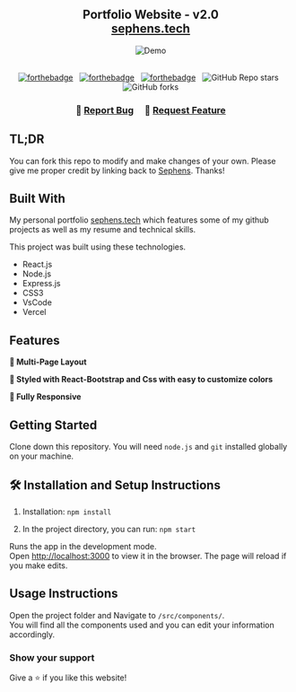 <h2 align="center">
  Portfolio Website - v2.0<br/>
  <a href="https://sephens.vercel.app/" target="_blank">sephens.tech</a>
</h2>
<div align="center">
  <img alt="Demo" src="./Images/readme-img11.png" />
</div>

<br/>

<center>

[![forthebadge](https://forthebadge.com/images/badges/built-with-love.svg)](https://forthebadge.com) &nbsp;
[![forthebadge](https://forthebadge.com/images/badges/made-with-javascript.svg)](https://forthebadge.com) &nbsp;
[![forthebadge](https://forthebadge.com/images/badges/open-source.svg)](https://forthebadge.com) &nbsp;
![GitHub Repo stars](https://img.shields.io/github/stars/Sephens/Portfolio?color=red&logo=github&style=for-the-badge) &nbsp;
![GitHub forks](https://img.shields.io/github/forks/Sephens/Portfolio?color=red&logo=github&style=for-the-badge)

</center>

<h3 align="center">
    🔹
    <a href="https://github.com/Sephens/Portfolio/issues">Report Bug</a> &nbsp; &nbsp;
    🔹
    <a href="https://github.com/Sephens/Portfolio/issues">Request Feature</a>
</h3>

## TL;DR

You can fork this repo to modify and make changes of your own. Please give me proper credit by linking back to [Sephens](https://github.com/Sephens/Portfolio). Thanks!

## Built With

My personal portfolio <a href="https://sephens.vercel.app/" target="_blank">sephens.tech</a> which features some of my github projects as well as my resume and technical skills.<br/>

This project was built using these technologies.

- React.js
- Node.js
- Express.js
- CSS3
- VsCode
- Vercel

## Features

**📖 Multi-Page Layout**

**🎨 Styled with React-Bootstrap and Css with easy to customize colors**

**📱 Fully Responsive**

## Getting Started

Clone down this repository. You will need `node.js` and `git` installed globally on your machine.

## 🛠 Installation and Setup Instructions

1. Installation: `npm install`

2. In the project directory, you can run: `npm start`

Runs the app in the development mode.\
Open [http://localhost:3000](http://localhost:3000) to view it in the browser.
The page will reload if you make edits.

## Usage Instructions

Open the project folder and Navigate to `/src/components/`. <br/>
You will find all the components used and you can edit your information accordingly.

### Show your support

Give a ⭐ if you like this website!
